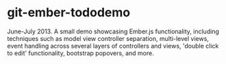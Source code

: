 git-ember-tododemo
=================

June-July 2013. A small demo showcasing Ember.js functionality, including techniques such as model view controller separation, multi-level views, event handling across several layers of controllers and views, 'double click to edit' functionality, bootstrap popovers, and more.
